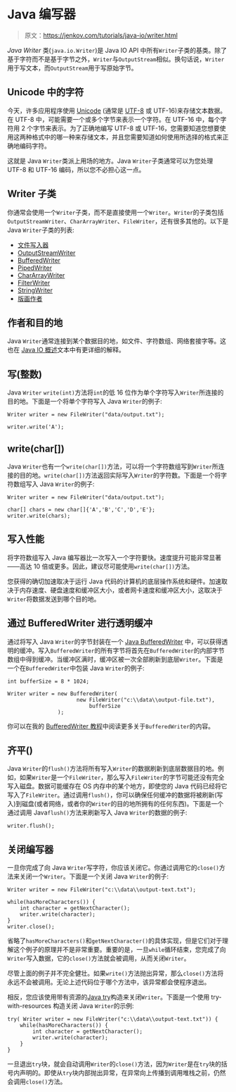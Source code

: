 # Java 编写器

> 原文：<https://jenkov.com/tutorials/java-io/writer.html>

*Java* *Writer* 类(`java.io.Writer`)是 Java IO API 中所有`Writer`子类的基类。除了基于字符而不是基于字节之外，`Writer`与`OutputStream`相似。换句话说，`Writer`用于写文本，而`OutputStream`用于写原始字节。

## Unicode 中的字符

今天，许多应用程序使用 [Unicode](/unicode/index.html) (通常是 [UTF-8](/unicode/utf-8.html) 或 UTF-16)来存储文本数据。在 UTF-8 中，可能需要一个或多个字节来表示一个字符。在 UTF-16 中，每个字符用 2 个字节来表示。为了正确地编写 UTF-8 或 UTF-16，您需要知道您想要使用这两种格式中的哪一种来存储文本，并且您需要知道如何使用所选择的格式来正确地编码字符。

这就是 Java `Writer`类派上用场的地方。Java `Writer`子类通常可以为您处理 UTF-8 和 UTF-16 编码，所以您不必担心这一点。

## Writer 子类

你通常会使用一个`Writer`子类，而不是直接使用一个`Writer`。`Writer`的子类包括`OutputStreamWriter`、`CharArrayWriter`、`FileWriter`，还有很多其他的。以下是 Java `Writer`子类的列表:

*   [文件写入器](filewriter.html)
*   [OutputStreamWriter](outputstreamwriter.html)
*   [BufferedWriter](bufferedwriter.html)
*   [PipedWriter](pipedwriter.html)
*   [CharArrayWriter](chararraywriter.html)
*   [FilterWriter](filterwriter.html)
*   [StringWriter](stringwriter.html)
*   [版画作者](printwriter.html)

## 作者和目的地

Java `Writer`通常连接到某个数据目的地，如文件、字符数组、网络套接字等。这也在 [Java IO 概述](overview.html)文本中有更详细的解释。

## 写(整数)

Java `Writer` `write(int)`方法将`int`的低 16 位作为单个字符写入`Writer`所连接的目的地。下面是一个将单个字符写入 Java `Writer`的例子:

```
Writer writer = new FileWriter("data/output.txt");

writer.write('A');

```

## write(char[])

Java `Writer`也有一个`write(char[])`方法，可以将一个字符数组写到`Writer`所连接的目的地。`write(char[])`方法返回实际写入`Writer`的字符数。下面是一个将字符数组写入 Java `Writer`的例子:

```
Writer writer = new FileWriter("data/output.txt");

char[] chars = new char[]{'A','B','C','D','E'};
writer.write(chars);

```

## 写入性能

将字符数组写入 Java 编写器比一次写入一个字符要快。速度提升可能非常显著——高达 10 倍或更多。因此，建议尽可能使用`write(char[])`方法。

您获得的确切加速取决于运行 Java 代码的计算机的底层操作系统和硬件。加速取决于内存速度、硬盘速度和缓冲区大小，或者网卡速度和缓冲区大小，这取决于`Writer`将数据发送到哪个目的地。

## 通过 BufferedWriter 进行透明缓冲

通过将写入 Java `Writer`的字节封装在一个 [Java BufferedWriter](bufferedwriter.html) 中，可以获得透明的缓冲。写入`BufferedWriter`的所有字节将首先在`BufferedWriter`的内部字节数组中得到缓冲。当缓冲区满时，缓冲区被一次全部刷新到底层`Writer`。下面是一个在`BufferedWriter`中包装 Java `Writer`的例子:

```
int bufferSize = 8 * 1024;

Writer writer = new BufferedWriter(
                      new FileWriter("c:\\data\\output-file.txt"),
                          bufferSize
                );

```

你可以在我的 [BufferedWriter 教程](bufferedwriter.html)中阅读更多关于`BufferedWriter`的内容。

## 齐平()

Java `Writer`的`flush()`方法将所有写入`Writer`的数据刷新到底层数据目的地。例如，如果`Writer`是一个`FileWriter`，那么写入`FileWriter`的字节可能还没有完全写入磁盘。数据可能缓存在 OS 内存中的某个地方，即使您的 Java 代码已经将它写入了`FileWriter`。通过调用`flush()`，你可以确保任何缓冲的数据将被刷新(写入)到磁盘(或者网络，或者你的`Writer`的目的地所拥有的任何东西)。下面是一个通过调用 Java`flush()`方法来刷新写入 Java `Writer`的数据的例子:

```
writer.flush();

```

## 关闭编写器

一旦你完成了向 Java `Writer`写字符，你应该关闭它。你通过调用它的`close()`方法来关闭一个`Writer`。下面是一个关闭 Java `Writer`的例子:

```
Writer writer = new FileWriter("c:\\data\\output-text.txt");

while(hasMoreCharacters()) {
    int character = getNextCharacter();
    writer.write(character);
}
writer.close();

```

省略了`hasMoreCharacters()`和`getNextCharacter()`的具体实现，但是它们对于理解这个例子的原理并不是非常重要。重要的是，一旦`while`循环结束，您完成了向`Writer`写入数据，它的`close()`方法就会被调用，从而关闭`Writer`。

尽管上面的例子并不完全健壮。如果`write()`方法抛出异常，那么`close()`方法将永远不会被调用。无论上述代码位于哪个方法中，该异常都会使程序退出。

相反，您应该使用带有资源的[Java try](/java-exception-handling/try-with-resources.html)构造来关闭`Writer`。下面是一个使用 try-with-resources 构造关闭 Java `Writer`的示例:

```
try( Writer writer = new FileWriter("c:\\data\\output-text.txt")) {
    while(hasMoreCharacters()) {
        int character = getNextCharacter();
        writer.write(character);
    }
}

```

一旦退出`try`块，就会自动调用`Writer`的`close()`方法，因为`Writer`是在`try`块的括号内声明的。即使从`try`块内部抛出异常，在异常向上传播到调用堆栈之前，仍然会调用`close()`方法。